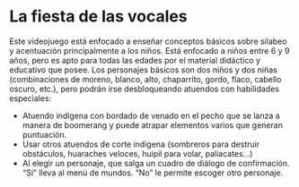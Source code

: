 # La fiesta de las vocales
Este videojuego está enfocado a enseñar conceptos básicos sobre silabeo y acentuación principalmente a los niños. Está enfocado a niños entre 6 y 9 años, pero es apto para todas las edades por el material didáctico y educativo que posee.
Los personajes básicos son dos niños y dos niñas (combinaciones de moreno, blanco, alto, chaparrito, gordo, flaco, cabello oscuro, etc.), pero podrán irse desbloqueando atuendos con habilidades especiales:
 - Atuendo indígena con bordado de venado en el pecho que se lanza a manera de boomerang y puede atrapar elementos varios que generan puntuación.
 - Usar otros atuendos de corte indígena (sombreros para destruir obstáculos, huaraches veloces, huipil para volar, paliacates…)
 - Al elegir un personaje, que salga un cuadro de diálogo de confirmación. “Sí” lleva al menú de mundos. “No” le permite escoger otro personaje.

